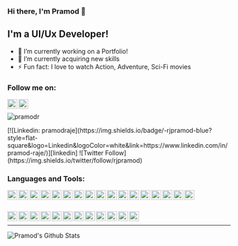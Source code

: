 ### Hi there, I'm Pramod 👋

## I'm a UI/Ux Developer!

- 🔭 I’m currently working on a Portfolio!
- 🌱 I’m currently acquiring new skills
- ⚡ Fun fact: I love to watch Action, Adventure, Sci-Fi movies

### Follow me on:

[<img align="left" alt="rjpramod | Twitter" width="22px" src="https://cdn.jsdelivr.net/npm/simple-icons@v3/icons/twitter.svg" />][twitter]
[<img align="left" alt="pramod-raje | LinkedIn" width="22px" src="https://cdn.jsdelivr.net/npm/simple-icons@v3/icons/linkedin.svg" />][linkedin]
<br />
<p align="left"> <img src="https://komarev.com/ghpvc/?username=pramodr&label=Views&color=blue&style=plastic" alt="pramodr" /> </p>
[![Linkedin: pramodraje](https://img.shields.io/badge/-rjpramod-blue?style=flat-square&logo=Linkedin&logoColor=white&link=https://www.linkedin.com/in/pramod-raje/)][linkedin]
![Twitter Follow](https://img.shields.io/twitter/follow/rjpramod)

### Languages and Tools:

[<img align="left" alt="HTML" width="22px" src="https://cdn.jsdelivr.net/npm/simple-icons@v3/icons/html5.svg" />][voidlink]
[<img align="left" alt="CSS" width="22px" src="https://cdn.jsdelivr.net/npm/simple-icons@v3/icons/css3.svg" />][voidlink]
[<img align="left" alt="Javascript" width="22px" src="https://cdn.jsdelivr.net/npm/simple-icons@v3/icons/javascript.svg" />][voidlink]
[<img align="left" alt="jQuery" width="22px" src="https://cdn.jsdelivr.net/npm/simple-icons@v3/icons/jquery.svg" />][voidlink]
[<img align="left" alt="Json" width="22px" src="https://cdn.jsdelivr.net/npm/simple-icons@v3/icons/json.svg" />][voidlink]
[<img align="left" alt="React" width="22px" src="https://cdn.jsdelivr.net/npm/simple-icons@v3/icons/react.svg" />][voidlink]
[<img align="left" alt="Wordpress" width="22px" src="https://cdn.jsdelivr.net/npm/simple-icons@v3/icons/wordpress.svg" />][voidlink]
[<img align="left" alt="Bootstrap" width="22px" src="https://cdn.jsdelivr.net/npm/simple-icons@v3/icons/bootstrap.svg" />][voidlink]
[<img align="left" alt="Sass" width="22px" src="https://cdn.jsdelivr.net/npm/simple-icons@v3/icons/sass.svg" />][voidlink]
[<img align="left" alt="Adobe Photoshop" width="22px" src="https://cdn.jsdelivr.net/npm/simple-icons@v3/icons/adobephotoshop.svg" />][voidlink]
[<img align="left" alt="Visual studio code" width="22px" src="https://cdn.jsdelivr.net/npm/simple-icons@v3/icons/visualstudiocode.svg" />][voidlink]
[<img align="left" alt="Eclipee" width="22px" src="https://cdn.jsdelivr.net/npm/simple-icons@v3/icons/eclipseide.svg" />][voidlink]
[<img align="left" alt="Sublime" width="22px" src="https://cdn.jsdelivr.net/npm/simple-icons@v3/icons/sublimetext.svg" />][voidlink]
[<img align="left" alt="Jira" width="22px" src="https://cdn.jsdelivr.net/npm/simple-icons@v3/icons/jirasoftware.svg" />][voidlink]
[<img align="left" alt="Confluence" width="22px" src="https://cdn.jsdelivr.net/npm/simple-icons@v3/icons/confluence.svg" />][voidlink]
[<img align="left" alt="Svn" width="22px" src="https://cdn.jsdelivr.net/npm/simple-icons@v3/icons/subversion.svg" />][voidlink]
[<img align="left" alt="Github" width="22px" src="https://cdn.jsdelivr.net/npm/simple-icons@v3/icons/github.svg" />][voidlink]

<br/>
<br/>

[<img align="left" alt="Gitlab" width="22px" src="https://cdn.jsdelivr.net/npm/simple-icons@v3/icons/gitlab.svg" />][voidlink]
[<img align="left" alt="Npm" width="22px" src="https://cdn.jsdelivr.net/npm/simple-icons@v3/icons/npm.svg" />][voidlink]
[<img align="left" alt="Webpack" width="22px" src="https://cdn.jsdelivr.net/npm/simple-icons@v3/icons/webpack.svg" />][voidlink]
[<img align="left" alt="Redux" width="22px" src="https://cdn.jsdelivr.net/npm/simple-icons@v3/icons/redux.svg" />][voidlink]
[<img align="left" alt="Styled components" width="22px" src="https://cdn.jsdelivr.net/npm/simple-icons@v3/icons/styled-components.svg" />][voidlink]
[<img align="left" alt="Material UI" width="22px" src="https://cdn.jsdelivr.net/npm/simple-icons@v3/icons/material-ui.svg" />][voidlink]
[<img align="left" alt="Jest" width="22px" src="https://cdn.jsdelivr.net/npm/simple-icons@v3/icons/jest.svg" />][voidlink]
[<img align="left" alt="Typescript" width="22px" src="https://cdn.jsdelivr.net/npm/simple-icons@v3/icons/typescript.svg" />][voidlink]
[<img align="left" alt="Nextjs" width="22px" src="https://cdn.jsdelivr.net/npm/simple-icons@v3/icons/next-dot-js.svg" />][voidlink]
[<img align="left" alt="Graphql" width="22px" src="https://cdn.jsdelivr.net/npm/simple-icons@v3/icons/graphql.svg" />][voidlink]
[<img align="left" alt="Electron" width="22px" src="https://cdn.jsdelivr.net/npm/simple-icons@v3/icons/electron.svg" />][voidlink]
[<img align="left" alt="Git" width="22px" src="https://cdn.jsdelivr.net/npm/simple-icons@v3/icons/git.svg" />][voidlink]

<br/>

---

<img align="left" alt="Pramod's Github Stats" src="https://github-readme-stats.vercel.app/api?username=pramodr&show_icons=true&hide_border=true" />

[twitter]: https://twitter.com/rjpramod
[linkedin]: https://linkedin.com/in/pramod-raje
[instagram]: https://instagram.com/pramod_raje
[voidlink]: https://github.com/pramodr/
